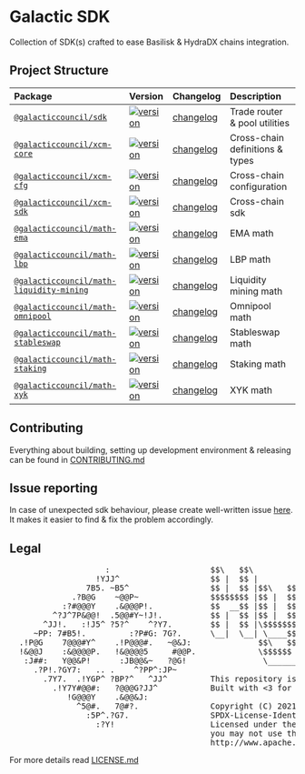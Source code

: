 # Galactic SDK

Collection of SDK(s) crafted to ease Basilisk & HydraDX chains integration.

## Project Structure

| Package               | Version             | Changelog              | Description            |
|:----------------------|:--------------------|:-----------------------|:-----------------------|
| [`@galacticcouncil/sdk`](./packages/sdk)                          | [![version](https://img.shields.io/npm/v/@galacticcouncil/sdk.svg)](https://www.npmjs.com/package/@galacticcouncil/sdk)                | [changelog](./packages/sdk/CHANGELOG.md)  |  Trade router & pool utilities
| [`@galacticcouncil/xcm-core`](./packages/xcm-core)                | [![version](https://img.shields.io/npm/v/@galacticcouncil/xcm-core.svg)](https://www.npmjs.com/package/@galacticcouncil/xcm-core)      | [changelog](./packages/xcm-core/CHANGELOG.md)  |  Cross-chain definitions & types
| [`@galacticcouncil/xcm-cfg`](./packages/xcm-cfg)                  | [![version](https://img.shields.io/npm/v/@galacticcouncil/xcm-cfg.svg)](https://www.npmjs.com/package/@galacticcouncil/xcm-cfg)            | [changelog](./packages/xcm-cfg/CHANGELOG.md)  |  Cross-chain configuration
| [`@galacticcouncil/xcm-sdk`](./packages/xcm-sdk)                  | [![version](https://img.shields.io/npm/v/@galacticcouncil/xcm-sdk.svg)](https://www.npmjs.com/package/@galacticcouncil/xcm-sdk)            | [changelog](./packages/xcm-sdk/CHANGELOG.md)  |  Cross-chain sdk
| [`@galacticcouncil/math-ema`](./packages/math-ema)                | [![version](https://img.shields.io/npm/v/@galacticcouncil/math-ema.svg)](https://www.npmjs.com/package/@galacticcouncil/math-ema)           | [changelog](./packages/math-ema/CHANGELOG.md)  |  EMA math
| [`@galacticcouncil/math-lbp`](./packages/math-lbp)                | [![version](https://img.shields.io/npm/v/@galacticcouncil/math-lbp.svg)](https://www.npmjs.com/package/@galacticcouncil/math-lbp)           | [changelog](./packages/math-lbp/CHANGELOG.md)  |  LBP math
| [`@galacticcouncil/math-liquidity-mining`](./packages/math-liquidity-mining)  | [![version](https://img.shields.io/npm/v/@galacticcouncil/math-liquidity-mining.svg)](https://www.npmjs.com/package/@galacticcouncil/math-liquidity-mining)  | [changelog](./packages/math-liquidity-mining/CHANGELOG.md)  |  Liquidity mining math
| [`@galacticcouncil/math-omnipool`](./packages/math-omnipool)      | [![version](https://img.shields.io/npm/v/@galacticcouncil/math-omnipool.svg)](https://www.npmjs.com/package/@galacticcouncil/math-omnipool)      | [changelog](./packages/math-omnipool/CHANGELOG.md)  |  Omnipool math
| [`@galacticcouncil/math-stableswap`](./packages/math-stableswap)  | [![version](https://img.shields.io/npm/v/@galacticcouncil/math-stableswap.svg)](https://www.npmjs.com/package/@galacticcouncil/math-stableswap)    | [changelog](./packages/math-stableswap/CHANGELOG.md)  |  Stableswap math
| [`@galacticcouncil/math-staking`](./packages/math-staking)        | [![version](https://img.shields.io/npm/v/@galacticcouncil/math-staking.svg)](https://www.npmjs.com/package/@galacticcouncil/math-staking)       | [changelog](./packages/math-staking/CHANGELOG.md)  |  Staking math
| [`@galacticcouncil/math-xyk`](./packages/math-xyk)                | [![version](https://img.shields.io/npm/v/@galacticcouncil/math-xyk.svg)](https://www.npmjs.com/package/@galacticcouncil/math-xyk)           | [changelog](./packages/math-xyk/CHANGELOG.md)  |  XYK math

## Contributing

Everything about building, setting up development environment & releasing can be found in [CONTRIBUTING.md](CONTRIBUTING.md)

## Issue reporting

In case of unexpected sdk behaviour, please create well-written issue [here](https://github.com/galacticcouncil/sdk/issues/new). It makes it easier to find & fix the problem accordingly.

## Legal
<pre>
                    :                     $$\   $$\                 $$\                    $$$$$$$\  $$\   $$\
                  !YJJ^                   $$ |  $$ |                $$ |                   $$  __$$\ $$ |  $$ |
                7B5. ~B5^                 $$ |  $$ |$$\   $$\  $$$$$$$ | $$$$$$\  $$$$$$\  $$ |  $$ |\$$\ $$  |
             .?B@G    ~@@P~               $$$$$$$$ |$$ |  $$ |$$  __$$ |$$  __$$\ \____$$\ $$ |  $$ | \$$$$  /
           :?#@@@Y    .&@@@P!.            $$  __$$ |$$ |  $$ |$$ /  $$ |$$ |  \__|$$$$$$$ |$$ |  $$ | $$  $$<
         ^?J^7P&@@!  .5@@#Y~!J!.          $$ |  $$ |$$ |  $$ |$$ |  $$ |$$ |     $$  __$$ |$$ |  $$ |$$  /\$$\
       ^JJ!.   :!J5^ ?5?^    ^?Y7.        $$ |  $$ |\$$$$$$$ |\$$$$$$$ |$$ |     \$$$$$$$ |$$$$$$$  |$$ /  $$ |
     ~PP: 7#B5!.         :?P#G: 7G?.      \__|  \__| \____$$ | \_______|\__|      \_______|\_______/ \__|  \__|
  .!P@G    7@@@#Y^    .!P@@@#.   ~@&J:              $$\   $$ |
  !&@@J    :&@@@@P.   !&@@@@5     #@@P.             \$$$$$$  |
   :J##:   Y@@&P!      :JB@@&~   ?@G!                \______/
     .?P!.?GY7:   .. .    ^?PP^:JP~
       .7Y7.  .!YGP^ ?BP?^   ^JJ^         This repository is part of https://github.com/galacticcouncil
         .!Y7Y#@@#:   ?@@@G?JJ^           Built with <3 for decentralisation.
            !G@@@Y    .&@@&J:
              ^5@#.   7@#?.               Copyright (C) 2021-2024  Intergalactic, Limited (GIB).
                :5P^.?G7.                 SPDX-License-Identifier: Apache-2.0
                  :?Y!                    Licensed under the Apache License, Version 2.0 (the "License");
                                          you may not use this file except in compliance with the License.
                                          http://www.apache.org/licenses/LICENSE-2.0
</pre>
For more details read [LICENSE.md](LICENSE.md)
